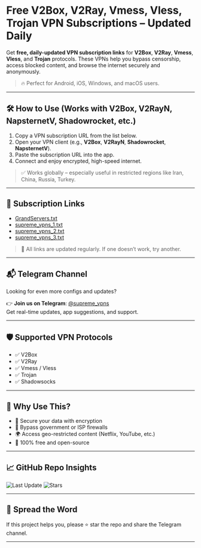 # Free V2Box, V2Ray, Vmess, Vless, Trojan VPN Subscriptions – Updated Daily

Get **free, daily-updated VPN subscription links** for **V2Box**, **V2Ray**, **Vmess**, **Vless**, and **Trojan** protocols. These VPNs help you bypass censorship, access blocked content, and browse the internet securely and anonymously.  
> 🔥 Perfect for Android, iOS, Windows, and macOS users.

---

## 🛠️ How to Use (Works with V2Box, V2RayN, NapsternetV, Shadowrocket, etc.)

1. Copy a VPN subscription URL from the list below.
2. Open your VPN client (e.g., **V2Box**, **V2RayN**, **Shadowrocket**, **NapsternetV**).
3. Paste the subscription URL into the app.
4. Connect and enjoy encrypted, high-speed internet.

> ✅ Works globally – especially useful in restricted regions like Iran, China, Russia, Turkey.

---

## 🔗 Subscription Links

- [GrandServers.txt](https://raw.githubusercontent.com/vorz1k/v2box/main/GrandSerwers.txt)
- [supreme_vpns_1.txt](https://raw.githubusercontent.com/vorz1k/v2box/main/supreme_vpns_1.txt)
- [supreme_vpns_2.txt](https://raw.githubusercontent.com/vorz1k/v2box/main/supreme_vpns_2.txt)
- [supreme_vpns_3.txt](https://raw.githubusercontent.com/vorz1k/v2box/main/supreme_vpns_3.txt)

> 📌 All links are updated regularly. If one doesn’t work, try another.

---

## 📬 Telegram Channel

Looking for even more configs and updates?

👉 **Join us on Telegram**: [@supreme_vpns](https://t.me/supreme_vpns)  
Get real-time updates, app suggestions, and support.

---

## 🛡️ Supported VPN Protocols

- ✅ V2Box
- ✅ V2Ray
- ✅ Vmess / Vless
- ✅ Trojan
- ✅ Shadowsocks

---

## 🧠 Why Use This?

- 🔐 Secure your data with encryption
- 🚫 Bypass government or ISP firewalls
- 🌍 Access geo-restricted content (Netflix, YouTube, etc.)
- 💸 100% free and open-source

---

## 📈 GitHub Repo Insights

![Last Update](https://img.shields.io/github/last-commit/vorz1k/v2box)
![Stars](https://img.shields.io/github/stars/vorz1k/v2box?style=social)

---

## 📣 Spread the Word

If this project helps you, please ⭐ star the repo and share the Telegram channel.

---

<!-- SEO: VPN, Free VPN 2025, Free V2Ray, V2Box GitHub, Vmess, Vless, Trojan, Shadowsocks, V2RayN Config, NapsternetV, Free VPN Android iOS, GitHub VPN Proxy Telegram -->
